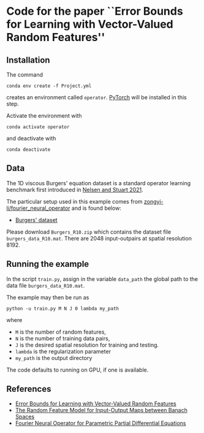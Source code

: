 # Code for the paper ``Error Bounds for Learning with Vector-Valued Random Features''

## Installation
The command
```
conda env create -f Project.yml
```
creates an environment called ``operator``. [PyTorch](https://pytorch.org/) will be installed in this step.

Activate the environment with
```
conda activate operator
```
and deactivate with
```
conda deactivate
```


## Data
The 1D viscous Burgers' equation dataset is a standard operator learning benchmark first introduced in [Nelsen and Stuart 2021](https://arxiv.org/abs/2005.10224).

The particular setup used in this example comes from [zongyi-li/fourier_neural_operator](https://github.com/zongyi-li/fourier_neural_operator) and is found below:

* [Burgers' dataset](https://drive.google.com/drive/folders/1UnbQh2WWc6knEHbLn-ZaXrKUZhp7pjt-?usp=sharing)

Please download ``Burgers_R10.zip`` which contains the dataset file ``burgers_data_R10.mat``. There are $2048$ input-outpairs at spatial resolution $8192$.

## Running the example
In the script ``train.py``, assign in the variable ``data_path`` the global path to the data file ``burgers_data_R10.mat``.

The example may then be run as
```
python -u train.py M N J 0 lambda my_path
```
where
* ``M`` is the number of random features,
* ``N`` is the number of training data pairs,
* ``J`` is the desired spatial resolution for training and testing.
* ``lambda`` is the regularization parameter
* ``my_path`` is the output directory

The code defaults to running on GPU, if one is available.

## References
- [Error Bounds for Learning with Vector-Valued Random Features](https://arxiv.org/abs/2305.17170)
- [The Random Feature Model for Input-Output Maps between Banach Spaces](https://arxiv.org/abs/2005.10224)
- [Fourier Neural Operator for Parametric Partial Differential Equations](https://arxiv.org/abs/2010.08895)

